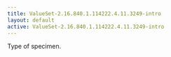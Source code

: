 ```yaml
---
title: ValueSet-2.16.840.1.114222.4.11.3249-intro
layout: default
active: ValueSet-2.16.840.1.114222.4.11.3249-intro
---
```


Type of specimen.